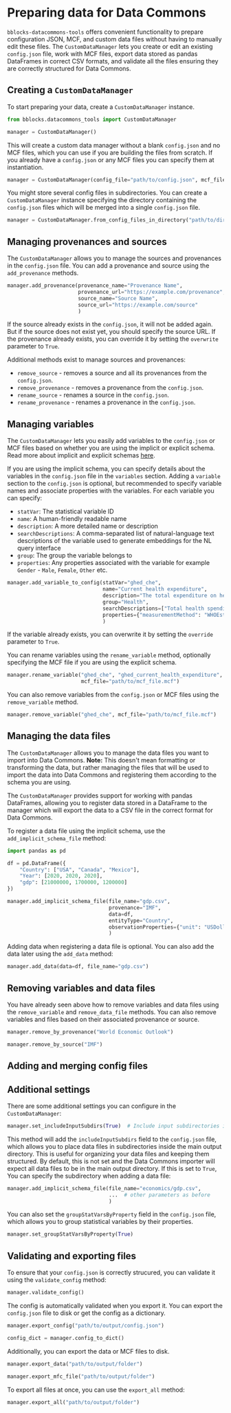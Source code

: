# Preparing data for Data Commons

`bblocks-datacommons-tools` offers convenient functionality to prepare configuration JSON, 
MCF, and custom data files without having to manually edit these files. The `CustomDataManager`
lets you create or edit an existing `config.json` file, work with MCF files, export data stored as pandas
DataFrames in correct CSV formats, and validate all the files ensuring they are correctly structured for
Data Commons.

## Creating a `CustomDataManager`

To start preparing your data, create a `CustomDataManager` instance.

```python
from bblocks.datacommons_tools import CustomDataManager

manager = CustomDataManager()
```

This will create a custom data manager without a blank `config.json` and no MCF files, which you can use if you are
building the files from scratch. If you already have a `config.json` or any MCF files you can specify them at
instantiation.

```python
manager = CustomDataManager(config_file="path/to/config.json", mcf_file="path/to/mcf_file.mcf")
```

You might store several config files in subdirectories. You can create a `CustomDataManager` instance specifying 
the directory containing the `config.json` files which will be merged into a single `config.json` file.

```python
manager = CustomDataManager.from_config_files_in_directory("path/to/directory")
```

## Managing provenances and sources

The `CustomDataManager` allows you to manage the sources and provenances in the `config.json` file.
You can add a provenance and source using the `add_provenance` methods.

```python
manager.add_provenance(provenance_name="Provenance Name",
                       provenance_url="https://example.com/provenance",
                       source_name="Source Name",
                       source_url="https://example.com/source"
                       )
```

If the source already exists in the `config.json`, it will not be added again. But if the source does not exist
yet, you should specify the source URL. If the provenance already exists, you can override it by setting the 
`overwrite` parameter to `True`.

Additional methods exist to manage sources and provenances:

- `remove_source` - removes a source and all its provenances from the `config.json`.
- `remove_provenance` - removes a provenance from the `config.json`.
- `rename_source` - renames a source in the `config.json`.
- `rename_provenance` - renames a provenance in the `config.json`.


## Managing variables

The `CustomDataManager` lets you easily add variables to the `config.json` or MCF files based on whether you are
using the implicit or explicit schema. Read more about implicit and explicit schemas
[here](dc-schemas.md).


If you are using the implicit schema, you can specify details about the variables in the `config.json` file in the
`variables` section. Adding a `variable` section to the `config.json` is optional, but recommended to specify 
variable names and associate properties with the variables. For each variable you can specify:
- `statVar`: The statistical variable ID
- `name`: A human-friendly readable name 
- `description`: A more detailed name or description
- `searchDescriptions`: A comma-separated list of natural-language text descriptions
of the variable used to generate embeddings for the NL query interface
- `group`: The group the variable belongs to
- `properties`: Any properties associated with the variable for example `Gender` - `Male`, `Female`, `Other` etc.

```python
manager.add_variable_to_config(statVar="ghed_che",
                               name="Current health expenditure",
                               description="The total expenditure on health from domestic and foreign sources",
                               group="Health",
                               searchDescriptions=["Total health spending", "Health financing"],
                               properties={"measurementMethod": "WHOEstimate"}
                               )
```

If the variable already exists, you can overwrite it by setting the `override` parameter to `True`.

[//]: # (<--- TODO: Explicit schema adding variables --->)


You can rename variables using the `rename_variable` method, optionally specifying the MCF file
if you are using the explicit schema.


```python
manager.rename_variable("ghed_che", "ghed_current_health_expenditure",
                        mcf_file="path/to/mcf_file.mcf")
```

You can also remove variables from the `config.json` or MCF files using the `remove_variable` method.

```python
manager.remove_variable("ghed_che", mcf_file="path/to/mcf_file.mcf")
```

## Managing the data files

The `CustomDataManager` allows you to manage the data files you want to import into Data Commons. 
**Note:** This doesn't mean formatting or transforming the data, but rather managing the files that will be used
to import the data into Data Commons and registering them according to the schema you are using. 

The `CustomDataManager` provides support for working with pandas DataFrames, allowing you to register
data stored in a DataFrame to the manager which will export the data to a CSV file in the correct format
for Data Commons.

To register a data file using the implicit schema, use the `add_implicit_schema_file` method:

```python
import pandas as pd

df = pd.DataFrame({
    "Country": ["USA", "Canada", "Mexico"],
    "Year": [2020, 2020, 2020],
    "gdp": [21000000, 1700000, 1200000]
})

manager.add_implicit_schema_file(file_name="gdp.csv", 
                                 provenance="IMF", 
                                 data=df,
                                 entityType="Country",
                                 observationProperties={"unit": "USDollar"}
                                 )
```

Adding data when registering a data file is optional. You can also add the data later using the `add_data` method:

```python
manager.add_data(data=df, file_name="gdp.csv")
```

[//]: # (<--- TODO: add explicit schema data file registration here --->)

## Removing variables and data files

You have already seen above how to remove variables and data files using the `remove_variable` 
and `remove_data_file` methods.
You can also remove variables and files based on their associated provenance or source.

```python title="Remove variables by provenance"
manager.remove_by_provenance("World Economic Outlook")
```

```python title="Remove data files by source"
manager.remove_by_source("IMF")
```



## Adding and merging config files

[//]: # (<---TODO: adding and merging config files here --->)





## Additional settings

There are some additional settings you can configure in the `CustomDataManager`:

```python
manager.set_includeInputSubdirs(True)  # Include input subdirectories in the config.json
```

This method will add the `includeInputSubdirs` field to the `config.json` file, which allows you
to place data files in subdirectories inside the main output directory. This is useful for organizing your data files
and keeping them structured. By default, this is not set and the Data Commons importer will expect all data files
to be in the main output directory. If this is set to `True`, You can specify the subdirectory when adding a data file:

```python
manager.add_implicit_schema_file(file_name="economics/gdp.csv", 
                                 ...  # other parameters as before
                                 )
```

You can also set the `groupStatVarsByProperty` field in the `config.json` file, 
which allows you to group statistical variables by their properties. 

```python
manager.set_groupStatVarsByProperty(True)
```



## Validating and exporting files

To ensure that your `config.json` is correctly strucured, you can validate it using the `validate_config` method:

```python
manager.validate_config()
```

The config is automatically validated when you export it. You can export the `config.json` file to disk
or get the config as a dictionary.

```python title="Export config to disk"
manager.export_config("path/to/output/config.json")
```

```python title="Get config as dictionary"
config_dict = manager.config_to_dict()
```

Additionally, you can export the data or MCF files to disk.

```python title="Export data files"
manager.export_data("path/to/output/folder")
```

```python title="Export MCF files"
manager.export_mfc_file("path/to/output/folder")
```

To export all files at once, you can use the `export_all` method:

```python
manager.export_all("path/to/output/folder")
```